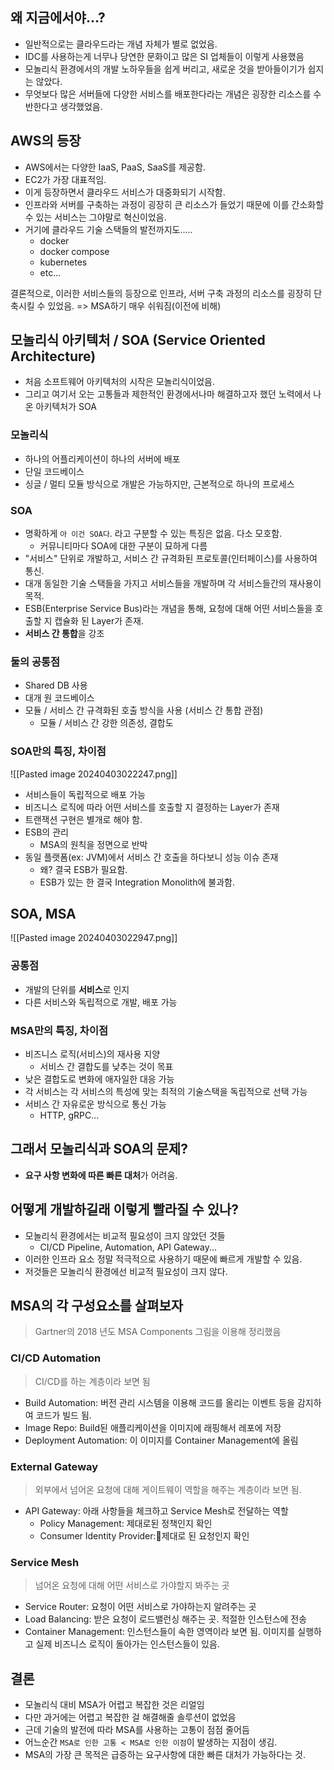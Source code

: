 

## 왜 지금에서야...?
- 일반적으로는 클라우드라는 개념 자체가 별로 없었음.
- IDC를 사용하는게 너무나 당연한 문화이고 많은 SI 업체들이 이렇게 사용했음
- 모놀리식 환경에서의 개발 노하우들을 쉽게 버리고, 새로운 것을 받아들이기가 쉽지는 않았다.
- 무엇보다 많은 서버들에 다양한 서비스를 배포한다라는 개념은 굉장한 리소스를 수반한다고 생각했었음.

## AWS의 등장
- AWS에서는 다양한 IaaS, PaaS, SaaS를 제공함.
- EC2가 가장 대표적임.
- 이게 등장하면서 클라우드 서비스가 대중화되기 시작함.
- 인프라와 서버를 구축하는 과정이 굉장히 큰 리소스가 들었기 때문에 이를 간소화할 수 있는 서비스는 그야말로 혁신이었음.
- 거기에 클라우드 기술 스택들의 발전까지도.....
	- docker
	- docker compose
	- kubernetes
	- etc...

결론적으로, 이러한 서비스들의 등장으로 인프라, 서버 구축 과정의 리소스를 굉장히 단축시킬 수 있었음.
=> MSA하기 매우 쉬워짐(이전에 비해)

## 모놀리식 아키텍처 / SOA (Service Oriented Architecture)
- 처음 소프트웨어 아키텍처의 시작은 모놀리식이었음.
- 그리고 여기서 오는 고통들과 제한적인 환경에서나마 해결하고자 했던 노력에서 나온 아키텍처가 SOA

### 모놀리식
- 하나의 어플리케이션이 하나의 서버에 배포
- 단일 코드베이스
- 싱글 / 멀티 모듈 방식으로 개발은 가능하지만, 근본적으로 하나의 프로세스

### SOA
- 명확하게 `아 이건 SOA다`. 라고 구분할 수 있는 특징은 없음. 다소 모호함.
	- 커뮤니티마다 SOA에 대한 구분이 묘하게 다름
- "서비스" 단위로 개발하고, 서비스 간 규격화된 프로토콜(인터페이스)를 사용하여 통신.
- 대개 동일한 기술 스택들을 가지고 서비스들을 개발하며 각 서비스들간의 재사용이 목적.
- ESB(Enterprise Service Bus)라는 개념을 통해, 요청에 대해 어떤 서비스들을 호출할 지 캡슐화 된 Layer가 존재.
- **서비스 간 통합**을 강조

### 둘의 공통점
- Shared DB 사용
- 대개 원 코드베이스
- 모듈 / 서비스 간 규격화된 호출 방식을 사용 (서비스 간 통합 관점)
	- 모듈 / 서비스 간 강한 의존성, 결합도

### SOA만의 특징, 차이점
![[Pasted image 20240403022247.png]]
- 서비스들이 독립적으로 배포 가능
- 비즈니스 로직에 따라 어떤 서비스를 호출할 지 결정하는 Layer가 존재
- 트랜잭션 구현은 별개로 해야 함.
- ESB의 관리
	- MSA의 원칙을 정면으로 반박
- 동일 플랫폼(ex: JVM)에서 서비스 간 호출을 하다보니 성능 이슈 존재
	- 왜? 결국 ESB가 필요함.
	- ESB가 있는 한 결국 Integration Monolith에 불과함.

## SOA, MSA
![[Pasted image 20240403022947.png]]

### 공통점
- 개발의 단위를 **서비스**로 인지
- 다른 서비스와 독립적으로 개발, 배포 가능

### MSA만의 특징, 차이점
- 비즈니스 로직(서비스)의 재사용 지양
	- 서비스 간 결합도를 낮추는 것이 목표
- 낮은 결합도로 변화에 애자일한 대응 가능
- 각 서비스는 각 서비스의 특성에 맞는 최적의 기술스택을 독립적으로 선택 가능
- 서비스 간 자유로운 방식으로 통신 가능
	- HTTP, gRPC...


## 그래서 모놀리식과 SOA의 문제?
- **요구 사항 변화에 따른 빠른 대처**가 어려움.

## 어떻게 개발하길래 이렇게 빨라질 수 있나?
- 모놀리식 환경에서는 비교적 필요성이 크지 않았던 것들
	- CI/CD Pipeline, Automation, API Gateway...
- 이러한 인프라 요소 정말 적극적으로 사용하기 때문에 빠르게 개발할 수 있음.
- 저것들은 모놀리식 환경에선 비교적 필요성이 크지 않다.

## MSA의 각 구성요소를 살펴보자
> Gartner의 2018 년도 MSA Components 그림을 이용해 정리했음
### CI/CD Automation
> CI/CD를 하는 계층이라 보면 됨
- Build Automation: 버전 관리 시스템을 이용해 코드를 올리는 이벤트 등을 감지하여 코드가 빌드 됨.
- Image Repo: Build된 애플리케이션을 이미지에 래핑해서 레포에 저장
- Deployment Automation: 이 이미지를 Container Management에 올림

### External Gateway
> 외부에서 넘어온 요청에 대해 게이트웨이 역할을 해주는 계층이라 보면 됨.
- API Gateway: 아래 사항들을 체크하고 Service Mesh로 전달하는 역할
	- Policy Management: 제대로된 정책인지 확인
	- Consumer Identity Provider:제대로 된 요청인지 확인

### Service Mesh
> 넘어온 요청에 대해 어떤 서비스로 가야할지 봐주는 곳
- Service Router: 요청이 어떤 서비스로 가야하는지 알려주는 곳
- Load Balancing: 받은 요청이 로드밸런싱 해주는 곳. 적절한 인스턴스에 전송
- Container Management: 인스턴스들이 속한 영역이라 보면 됨. 이미지를 실행하고 실제 비즈니스 로직이 돌아가는 인스턴스들이 있음.

## 결론
- 모놀리식 대비 MSA가 어렵고 복잡한 것은 리얼임
- 다만 과거에는 어렵고 복잡한 걸 해결해줄 솔루션이 없었음
- 근데 기술의 발전에 따라 MSA를 사용하는 고통이 점점 줄어듬
- 어느순간 `MSA로 인한 고통 < MSA로 인한 이점`이 발생하는 지점이 생김.
- MSA의 가장 큰 목적은 급증하는 요구사항에 대한 빠른 대처가 가능하다는 것.